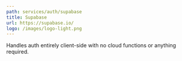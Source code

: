 ```yaml
---
path: services/auth/supabase
title: Supabase
url: https://supabase.io/
logo: /images/logo-light.png
---
```

Handles auth entirely client-side with no cloud functions or anything required.